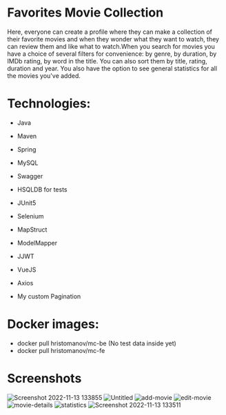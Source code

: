 # Favorites Movie Collection
Here, everyone can create a profile where they can make a collection of their favorite movies and when they wonder what they want to watch, they can review them and like what to watch.When you search for movies you have a choice of several filters for convenience: by genre, by duration, by IMDb rating, by word in the title. You can also sort them by title, rating, duration and year. You also have the option to see general statistics for all the movies you've added.

# Technologies:
- Java

- Maven

- Spring

- MySQL

- Swagger

- HSQLDB for tests

- JUnit5

- Selenium

- MapStruct

- ModelMapper

- JJWT

- VueJS

- Axios

- My custom Pagination

# Docker images:
- docker pull hristomanov/mc-be (No test data inside yet)
- docker pull hristomanov/mc-fe

# Screenshots
![Screenshot 2022-11-13 133855](https://user-images.githubusercontent.com/73854367/201519766-1ba8ae86-1b92-4ccb-b4b3-653b52c84846.png)
![Untitled](https://user-images.githubusercontent.com/73854367/201520870-06fb17d7-d557-4516-ac88-d0d9dd91f211.png)
![add-movie](https://user-images.githubusercontent.com/73854367/201519110-45bdc12b-3f39-4098-912d-47199e2d5ca9.png)
![edit-movie](https://user-images.githubusercontent.com/73854367/201519112-25d2f0f1-7824-4088-a4e9-cbde067c80ec.png)
![movie-details](https://user-images.githubusercontent.com/73854367/201520434-c6924758-ca9b-492e-873f-f5379f50c4b9.png)
![statistics](https://user-images.githubusercontent.com/73854367/201519121-d7a80f9f-94d0-43a3-a46d-cd4b4e813ea7.png)
![Screenshot 2022-11-13 133511](https://user-images.githubusercontent.com/73854367/201519614-30081f73-9976-4ad7-b1f4-2d95f3033822.png)
